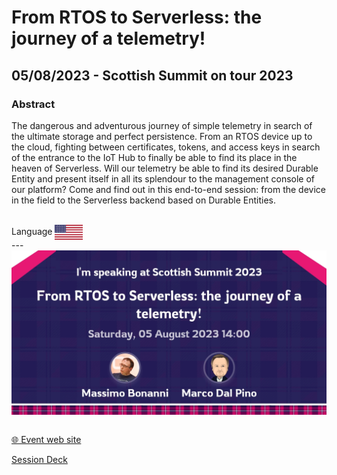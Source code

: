 # From RTOS to Serverless: the journey of a telemetry!
## 05/08/2023 - Scottish Summit on tour 2023 
### Abstract
The dangerous and adventurous journey of simple telemetry in search of the ultimate storage and perfect persistence. From an RTOS device up to the cloud, fighting between certificates, tokens, and access keys in search of the entrance to the IoT Hub to finally be able to find its place in the heaven of Serverless. Will our telemetry be able to find its desired Durable Entity and present itself in all its splendour to the management console of our platform? Come and find out in this end-to-end session: from the device in the field to the Serverless backend based on Durable Entities.


<br/>
Language <img width="45" src="https://raw.githubusercontent.com/dpcons/DPCons/Dev/Resources/FlagUSA.svg" style="vertical-align:middle">
<br/>
---

<br/>
 <img  src="https://github.com/dpcons/DPCons/blob/main/Resources/Images/20230508-Bonanni_Dal_Pino_-_From_RTOS_to_Serverless_the_journey_of_a_telemetry_443875.jpeg" style="vertical-align:middle">
<br/>


<br/>
<p>
<a href="https://scottishsummit.com/#">🌐 Event web site</a>
</p>

<p>
<a href="https://github.com/dpcons/DPCons/blob/main/Decks/20230805-From RTOS to Serverless the journey of a telemetry!.pdf" 
target="_blank">Session Deck</a>
</a>
</p>

